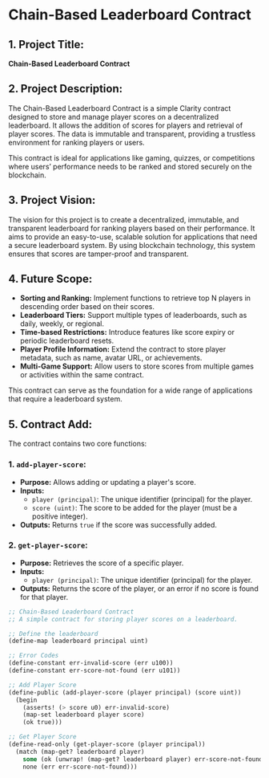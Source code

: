# Chain-Based Leaderboard Contract

## 1. Project Title:
**Chain-Based Leaderboard Contract**

## 2. Project Description:
The Chain-Based Leaderboard Contract is a simple Clarity contract designed to store and manage player scores on a decentralized leaderboard. It allows the addition of scores for players and retrieval of player scores. The data is immutable and transparent, providing a trustless environment for ranking players or users.

This contract is ideal for applications like gaming, quizzes, or competitions where users’ performance needs to be ranked and stored securely on the blockchain.

## 3. Project Vision:
The vision for this project is to create a decentralized, immutable, and transparent leaderboard for ranking players based on their performance. It aims to provide an easy-to-use, scalable solution for applications that need a secure leaderboard system. By using blockchain technology, this system ensures that scores are tamper-proof and transparent.

## 4. Future Scope:
- **Sorting and Ranking:** Implement functions to retrieve top N players in descending order based on their scores.
- **Leaderboard Tiers:** Support multiple types of leaderboards, such as daily, weekly, or regional.
- **Time-based Restrictions:** Introduce features like score expiry or periodic leaderboard resets.
- **Player Profile Information:** Extend the contract to store player metadata, such as name, avatar URL, or achievements.
- **Multi-Game Support:** Allow users to store scores from multiple games or activities within the same contract.
  
This contract can serve as the foundation for a wide range of applications that require a leaderboard system.

## 5. Contract Add:
The contract contains two core functions:

### **1. `add-player-score`**:
   - **Purpose:** Allows adding or updating a player's score.
   - **Inputs:**
     - `player (principal)`: The unique identifier (principal) for the player.
     - `score (uint)`: The score to be added for the player (must be a positive integer).
   - **Outputs:** Returns `true` if the score was successfully added.

### **2. `get-player-score`**:
   - **Purpose:** Retrieves the score of a specific player.
   - **Inputs:**
     - `player (principal)`: The unique identifier (principal) for the player.
   - **Outputs:** Returns the score of the player, or an error if no score is found for that player.

```lisp
;; Chain-Based Leaderboard Contract
;; A simple contract for storing player scores on a leaderboard.

;; Define the leaderboard
(define-map leaderboard principal uint)

;; Error Codes
(define-constant err-invalid-score (err u100))
(define-constant err-score-not-found (err u101))

;; Add Player Score
(define-public (add-player-score (player principal) (score uint))
  (begin
    (asserts! (> score u0) err-invalid-score)
    (map-set leaderboard player score)
    (ok true)))

;; Get Player Score
(define-read-only (get-player-score (player principal))
  (match (map-get? leaderboard player)
    some (ok (unwrap! (map-get? leaderboard player) err-score-not-found))
    none (err err-score-not-found)))
